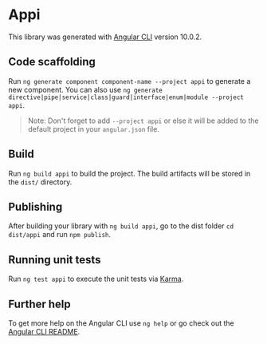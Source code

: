 # Appi

This library was generated with [Angular CLI](https://github.com/angular/angular-cli) version 10.0.2.

## Code scaffolding

Run `ng generate component component-name --project appi` to generate a new component. You can also use `ng generate directive|pipe|service|class|guard|interface|enum|module --project appi`.
> Note: Don't forget to add `--project appi` or else it will be added to the default project in your `angular.json` file. 

## Build

Run `ng build appi` to build the project. The build artifacts will be stored in the `dist/` directory.

## Publishing

After building your library with `ng build appi`, go to the dist folder `cd dist/appi` and run `npm publish`.

## Running unit tests

Run `ng test appi` to execute the unit tests via [Karma](https://karma-runner.github.io).

## Further help

To get more help on the Angular CLI use `ng help` or go check out the [Angular CLI README](https://github.com/angular/angular-cli/blob/master/README.md).
